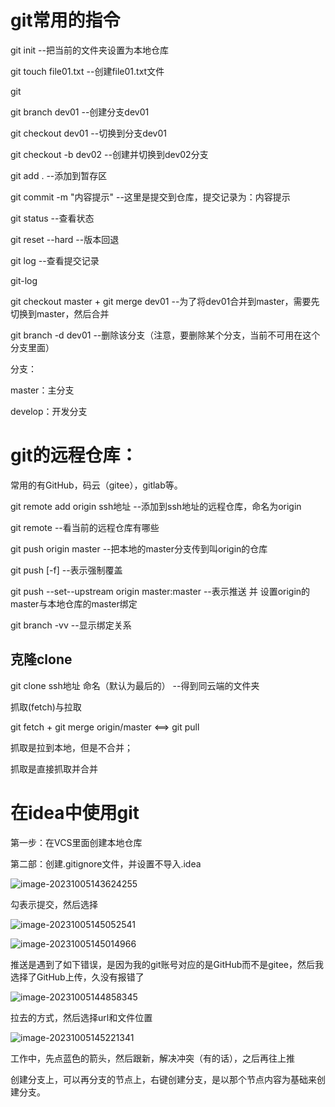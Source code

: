 # git常用的指令

git init 		--把当前的文件夹设置为本地仓库

git touch file01.txt 	--创建file01.txt文件

git

git branch dev01 --创建分支dev01

git checkout dev01 --切换到分支dev01

git checkout -b dev02  	--创建并切换到dev02分支

git add .		--添加到暂存区

git commit -m "内容提示"   	--这里是提交到仓库，提交记录为：内容提示

git status 		--查看状态

git reset --hard <commitID>  	--版本回退



git log 	--查看提交记录

git-log

git checkout master  + git merge dev01	--为了将dev01合并到master，需要先切换到master，然后合并

git branch -d dev01 	--删除该分支（注意，要删除某个分支，当前不可用在这个分支里面）



分支：

master：主分支

develop：开发分支



# git的远程仓库：

常用的有GitHub，码云（gitee），gitlab等。

git remote add origin ssh地址		--添加到ssh地址的远程仓库，命名为origin

git remote 	--看当前的远程仓库有哪些

git push origin master		--把本地的master分支传到叫origin的仓库

git push [-f]		--表示强制覆盖



git push --set--upstream origin master:master		--表示推送 并 设置origin的master与本地仓库的master绑定

git branch -vv		--显示绑定关系



## 克隆clone

git clone ssh地址 命名（默认为最后的）	--得到同云端的文件夹



抓取(fetch)与拉取

git fetch + git merge origin/master   <==>  git pull

抓取是拉到本地，但是不合并；

抓取是直接抓取并合并





# 在idea中使用git

第一步：在VCS里面创建本地仓库

第二部：创建.gitignore文件，并设置不导入.idea

![image-20231005143624255](C:\Users\xbt\AppData\Roaming\Typora\typora-user-images\image-20231005143624255.png)

勾表示提交，然后选择

![image-20231005145052541](C:\Users\xbt\AppData\Roaming\Typora\typora-user-images\image-20231005145052541.png)

![image-20231005145014966](C:\Users\xbt\AppData\Roaming\Typora\typora-user-images\image-20231005145014966.png)



推送是遇到了如下错误，是因为我的git账号对应的是GitHub而不是gitee，然后我选择了GitHub上传，久没有报错了

![image-20231005144858345](C:\Users\xbt\AppData\Roaming\Typora\typora-user-images\image-20231005144858345.png)





拉去的方式，然后选择url和文件位置

![image-20231005145221341](C:\Users\xbt\AppData\Roaming\Typora\typora-user-images\image-20231005145221341.png)



工作中，先点蓝色的箭头，然后跟新，解决冲突（有的话），之后再往上推



创建分支上，可以再分支的节点上，右键创建分支，是以那个节点内容为基础来创建分支。